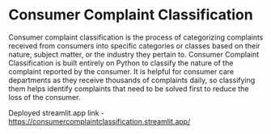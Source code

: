 # Consumer Complaint Classification

Consumer complaint classification is the process of categorizing complaints received from consumers into specific categories or classes based on their nature, subject matter, or the industry they pertain to.
Consumer Complaint Classification is built entirely on Python to classify the nature of the complaint reported by the consumer. It is helpful for consumer care departments as they receive thousands of complaints daily, so classifying them helps identify complaints that need to be solved first to reduce the loss of the consumer.

Deployed streamlit.app link - https://consumercomplaintclassification.streamlit.app/
